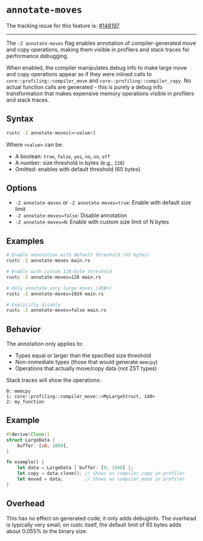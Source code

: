 # `annotate-moves`

The tracking issue for this feature is: [#148197](https://github.com/rust-lang/rust/issues/148197).

------------------------


The `-Z annotate-moves` flag enables annotation of compiler-generated
move and copy operations, making them visible in profilers and stack traces
for performance debugging.

When enabled, the compiler manipulates debug info to make large move and copy
operations appear as if they were inlined calls to `core::profiling::compiler_move`
and `core::profiling::compiler_copy`. No actual function calls are generated -
this is purely a debug info transformation that makes expensive memory operations
visible in profilers and stack traces.

## Syntax

```bash
rustc -Z annotate-moves[=<value>]
```

Where `<value>` can be:
- A boolean: `true`, `false`, `yes`, `no`, `on`, `off`
- A number: size threshold in bytes (e.g., `128`)
- Omitted: enables with default threshold (65 bytes)

## Options

- `-Z annotate-moves` or `-Z annotate-moves=true`: Enable with default size limit
- `-Z annotate-moves=false`: Disable annotation
- `-Z annotate-moves=N`: Enable with custom size limit of N bytes

## Examples

```bash
# Enable annotation with default threshold (65 bytes)
rustc -Z annotate-moves main.rs

# Enable with custom 128-byte threshold
rustc -Z annotate-moves=128 main.rs

# Only annotate very large moves (1KB+)
rustc -Z annotate-moves=1024 main.rs

# Explicitly disable
rustc -Z annotate-moves=false main.rs
```

## Behavior

The annotation only applies to:
- Types equal or larger than the specified size threshold
- Non-immediate types (those that would generate `memcpy`)
- Operations that actually move/copy data (not ZST types)

Stack traces will show the operations:
```text
0: memcpy
1: core::profiling::compiler_move::<MyLargeStruct, 148>
2: my_function
```

## Example

```rust
#[derive(Clone)]
struct LargeData {
    buffer: [u8; 1000],
}

fn example() {
    let data = LargeData { buffer: [0; 1000] };
    let copy = data.clone(); // Shows as compiler_copy in profiler
    let moved = data;        // Shows as compiler_move in profiler
}
```

## Overhead

This has no effect on generated code; it only adds debuginfo. The overhead is
typically very small; on rustc itself, the default limit of 65 bytes adds about
0.055% to the binary size.
